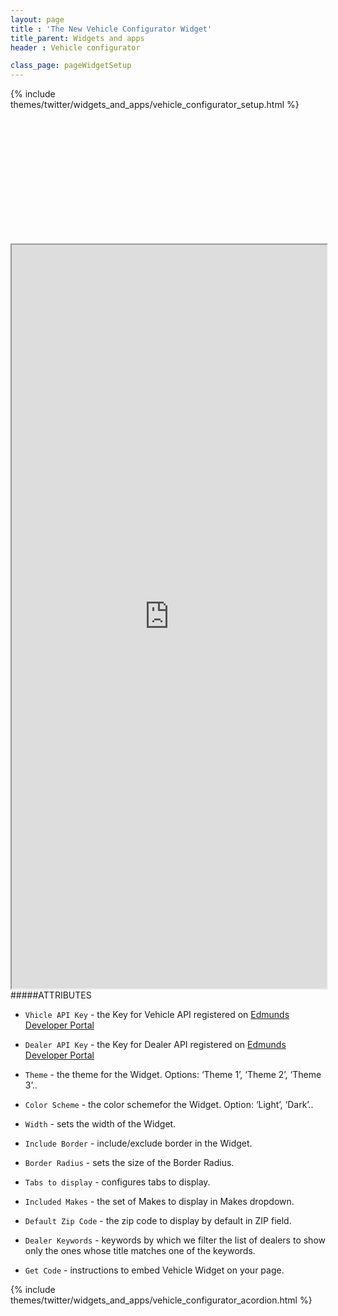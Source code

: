 ```yaml
---
layout: page
title : 'The New Vehicle Configurator Widget'
title_parent: Widgets and apps
header : Vehicle configurator

class_page: pageWidgetSetup
---
```


{% include themes/twitter/widgets_and_apps/vehicle_configurator_setup.html %}

<div class="pre-loader" style="height: 200px;">&nbsp;</div>
<iframe src="http://widgets.edmunds.com/carconfig/v1?portal=true" width="100%" height="1190" align="left" class="iframeWidget">
</iframe>

#####ATTRIBUTES

* `Vhicle API Key` - the Key for Vehicle API registered on <a class='blueLink' href='http://developer.edmunds.com' title='Admunds Developer Portal'>Edmunds Developer Portal</a>

* `Dealer API Key` - the Key for Dealer API registered on <a class='blueLink' href='http://developer.edmunds.com' title='Admunds Developer Portal'>Edmunds Developer Portal</a>

* `Theme` - the theme for the Widget. Options: ‘Theme 1’, ‘Theme 2’, ‘Theme 3’..

* `Color Scheme` - the color schemefor the Widget. Option: ‘Light’, ‘Dark’..

* `Width` - sets the width of the Widget.

* `Include Border` - include/exclude border in the Widget.

* `Border Radius` - sets the size of the Border Radius.

* `Tabs to display` - configures tabs to display.

* `Included Makes` - the set of Makes to display in Makes dropdown.

* `Default Zip Code` - the zip code to display by default in ZIP field.

* `Dealer Keywords` - keywords by which we filter the list of dealers to show only the ones whose title matches one of the keywords.

* `Get Code` - instructions to embed Vehicle Widget on your page.

{% include themes/twitter/widgets_and_apps/vehicle_configurator_acordion.html %}
